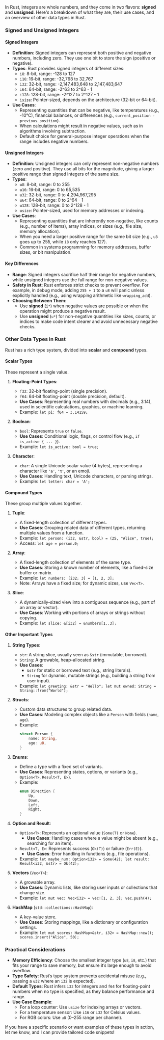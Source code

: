 In Rust, integers are whole numbers, and they come in two flavors: **signed** and **unsigned**. Here's a breakdown of what they are, their use cases, and an overview of other data types in Rust.

### Signed and Unsigned Integers

#### Signed Integers
- **Definition**: Signed integers can represent both positive and negative numbers, including zero. They use one bit to store the sign (positive or negative).
- **Types**: Rust provides signed integers of different sizes:
  - `i8`: 8-bit, range: -128 to 127
  - `i16`: 16-bit, range: -32,768 to 32,767
  - `i32`: 32-bit, range: -2,147,483,648 to 2,147,483,647
  - `i64`: 64-bit, range: -2^63 to 2^63 - 1
  - `i128`: 128-bit, range: -2^127 to 2^127 - 1
  - `isize`: Pointer-sized, depends on the architecture (32-bit or 64-bit).
- **Use Cases**:
  - Representing quantities that can be negative, like temperatures (e.g., -10°C), financial balances, or differences (e.g., `current_position - previous_position`).
  - When calculations might result in negative values, such as in algorithms involving subtraction.
  - Default choice for general-purpose integer operations when the range includes negative numbers.

#### Unsigned Integers
- **Definition**: Unsigned integers can only represent non-negative numbers (zero and positive). They use all bits for the magnitude, giving a larger positive range than signed integers of the same size.
- **Types**:
  - `u8`: 8-bit, range: 0 to 255
  - `u16`: 16-bit, range: 0 to 65,535
  - `u32`: 32-bit, range: 0 to 4,294,967,295
  - `u64`: 64-bit, range: 0 to 2^64 - 1
  - `u128`: 128-bit, range: 0 to 2^128 - 1
  - `usize`: Pointer-sized, used for memory addresses or indexing.
- **Use Cases**:
  - Representing quantities that are inherently non-negative, like counts (e.g., number of items), array indices, or sizes (e.g., file size, memory allocation).
  - When you need a larger positive range for the same bit size (e.g., `u8` goes up to 255, while `i8` only reaches 127).
  - Common in systems programming for memory addresses, buffer sizes, or bit manipulation.

#### Key Differences
- **Range**: Signed integers sacrifice half their range for negative numbers, while unsigned integers use the full range for non-negative values.
- **Safety in Rust**: Rust enforces strict checks to prevent overflow. For example, in debug mode, adding `255 + 1` to a `u8` will panic unless explicitly handled (e.g., using wrapping arithmetic like `wrapping_add`).
- **Choosing Between Them**:
  - Use **signed** (`i*`) when negative values are possible or when the operation might produce a negative result.
  - Use **unsigned** (`u*`) for non-negative quantities like sizes, counts, or indices to make code intent clearer and avoid unnecessary negative checks.

### Other Data Types in Rust

Rust has a rich type system, divided into **scalar** and **compound** types.

#### Scalar Types
These represent a single value.

1. **Floating-Point Types**:
   - `f32`: 32-bit floating-point (single precision).
   - `f64`: 64-bit floating-point (double precision, default).
   - **Use Cases**: Representing real numbers with decimals (e.g., 3.14), used in scientific calculations, graphics, or machine learning.
   - Example: `let pi: f64 = 3.14159;`

2. **Boolean**:
   - `bool`: Represents `true` or `false`.
   - **Use Cases**: Conditional logic, flags, or control flow (e.g., `if is_active { ... }`).
   - Example: `let is_active: bool = true;`

3. **Character**:
   - `char`: A single Unicode scalar value (4 bytes), representing a character like `'a'`, `'π'`, or an emoji.
   - **Use Cases**: Handling text, Unicode characters, or parsing strings.
   - Example: `let letter: char = 'A';`

#### Compound Types
These group multiple values together.

1. **Tuple**:
   - A fixed-length collection of different types.
   - **Use Cases**: Grouping related data of different types, returning multiple values from a function.
   - Example: `let person: (i32, &str, bool) = (25, "Alice", true);`
   - Access: `let age = person.0;`

2. **Array**:
   - A fixed-length collection of elements of the same type.
   - **Use Cases**: Storing a known number of elements, like a fixed-size buffer or matrix.
   - Example: `let numbers: [i32; 3] = [1, 2, 3];`
   - Note: Arrays have a fixed size; for dynamic sizes, use `Vec<T>`.

3. **Slice**:
   - A dynamically-sized view into a contiguous sequence (e.g., part of an array or vector).
   - **Use Cases**: Working with portions of arrays or strings without copying.
   - Example: `let slice: &[i32] = &numbers[1..3];`

#### Other Important Types

1. **String Types**:
   - `str`: A string slice, usually seen as `&str` (immutable, borrowed).
   - `String`: A growable, heap-allocated string.
   - **Use Cases**:
     - `&str` for static or borrowed text (e.g., string literals).
     - `String` for dynamic, mutable strings (e.g., building a string from user input).
   - Example: `let greeting: &str = "Hello"; let mut owned: String = String::from("World");`

2. **Structs**:
   - Custom data structures to group related data.
   - **Use Cases**: Modeling complex objects like a `Person` with fields (`name`, `age`).
   - Example:
     ```rust
     struct Person {
         name: String,
         age: u8,
     }
     ```

3. **Enums**:
   - Define a type with a fixed set of variants.
   - **Use Cases**: Representing states, options, or variants (e.g., `Option<T>`, `Result<T, E>`).
   - Example:
     ```rust
     enum Direction {
         Up,
         Down,
         Left,
         Right,
     }
     ```

4. **Option and Result**:
   - `Option<T>`: Represents an optional value (`Some(T)` or `None`).
     - **Use Cases**: Handling cases where a value might be absent (e.g., searching for an item).
   - `Result<T, E>`: Represents success (`Ok(T)`) or failure (`Err(E)`).
     - **Use Cases**: Error handling in functions (e.g., file operations).
   - Example: `let maybe_num: Option<i32> = Some(42); let result: Result<i32, &str> = Ok(42);`

5. **Vectors** (`Vec<T>`):
   - A growable array.
   - **Use Cases**: Dynamic lists, like storing user inputs or collections that change size.
   - Example: `let mut vec: Vec<i32> = vec![1, 2, 3]; vec.push(4);`

6. **HashMap** (`std::collections::HashMap`):
   - A key-value store.
   - **Use Cases**: Storing mappings, like a dictionary or configuration settings.
   - Example: `let mut scores: HashMap<&str, i32> = HashMap::new(); scores.insert("Alice", 50);`

### Practical Considerations
- **Memory Efficiency**: Choose the smallest integer type (`u8`, `i8`, etc.) that fits your range to save memory, but ensure it’s large enough to avoid overflow.
- **Type Safety**: Rust’s type system prevents accidental misuse (e.g., passing a `u32` where an `i32` is expected).
- **Default Types**: Rust infers `i32` for integers and `f64` for floating-point numbers when no type is specified, as they balance performance and range.
- **Use Case Example**:
  - For a loop counter: Use `usize` for indexing arrays or vectors.
  - For a temperature sensor: Use `i16` or `i32` for Celsius values.
  - For RGB colors: Use `u8` (0–255 range per channel).

If you have a specific scenario or want examples of these types in action, let me know, and I can provide tailored code snippets!
